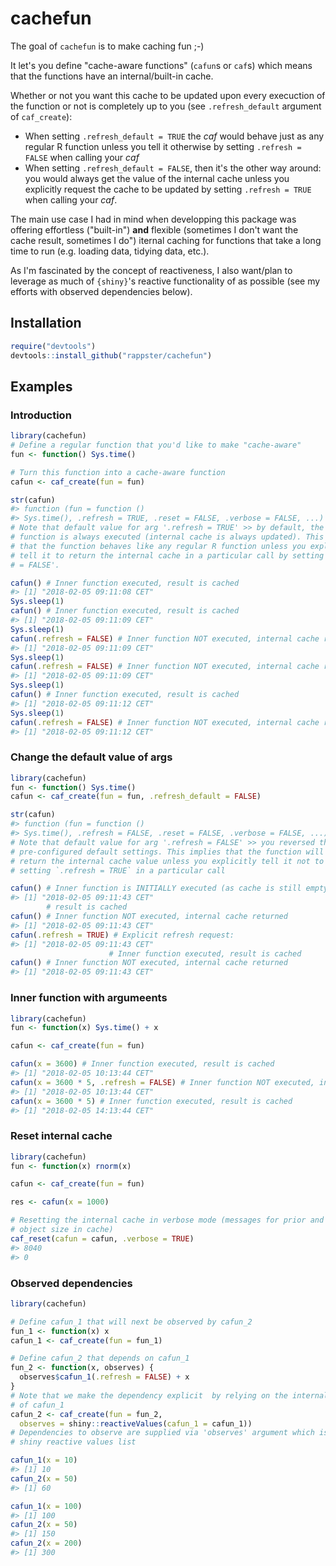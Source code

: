 # cachefun

The goal of `cachefun` is to make caching fun ;-)

It let's you define "cache-aware functions" (`cafun`s or `caf`s) which means that the functions have an internal/built-in cache.

Whether or not you want this cache to be updated upon every execuction of the function or not is completely up to you (see `.refresh_default` argument of `caf_create`):
* When setting `.refresh_default = TRUE` the *caf* would behave just as any regular R function unless you tell it otherwise by setting `.refresh = FALSE` when calling your *caf* 
* When setting `.refresh_default = FALSE`, then it's the other way around: you would always get the value of the internal cache unless you explicitly request the cache to be updated by setting `.refresh = TRUE` when calling your *caf*.

The main use case I had in mind when developping this package was offering effortless ("built-in") **and** flexible (sometimes I don't want the cache result, sometimes I do") iternal caching for functions that take a long time to run (e.g. loading data, tidying data, etc.). 

As I'm fascinated by the concept of reactiveness, I also want/plan to leverage as much of `{shiny}`'s reactive functionality of as possible (see my efforts with observed dependencies below). 

## Installation

``` r
require("devtools")
devtools::install_github("rappster/cachefun")
```

## Examples

### Introduction 

``` r
library(cachefun)
# Define a regular function that you'd like to make "cache-aware"
fun <- function() Sys.time()

# Turn this function into a cache-aware function
cafun <- caf_create(fun = fun)

str(cafun)
#> function (fun = function () 
#> Sys.time(), .refresh = TRUE, .reset = FALSE, .verbose = FALSE, ...)
# Note that default value for arg '.refresh = TRUE' >> by default, the inner
# function is always executed (internal cache is always updated). This implies
# that the function behaves like any regular R function unless you explicitly
# tell it to return the internal cache in a particular call by setting '.refresh
# = FALSE'.

cafun() # Inner function executed, result is cached
#> [1] "2018-02-05 09:11:08 CET"
Sys.sleep(1)
cafun() # Inner function executed, result is cached
#> [1] "2018-02-05 09:11:09 CET"
Sys.sleep(1)
cafun(.refresh = FALSE) # Inner function NOT executed, internal cache returned
#> [1] "2018-02-05 09:11:09 CET"
Sys.sleep(1)
cafun(.refresh = FALSE) # Inner function NOT executed, internal cache returned
#> [1] "2018-02-05 09:11:09 CET"
Sys.sleep(1)
cafun() # Inner function executed, result is cached
#> [1] "2018-02-05 09:11:12 CET"
Sys.sleep(1)
cafun(.refresh = FALSE) # Inner function NOT executed, internal cache returned
#> [1] "2018-02-05 09:11:12 CET"
```

### Change the default value of args 

``` r
library(cachefun)
fun <- function() Sys.time()
cafun <- caf_create(fun = fun, .refresh_default = FALSE)

str(cafun)
#> function (fun = function () 
#> Sys.time(), .refresh = FALSE, .reset = FALSE, .verbose = FALSE, ...)
# Note that default value for arg '.refresh = FALSE' >> you reversed the
# pre-configured default settings. This implies that the function will always
# return the internal cache value unless you explicitly tell it not to by
# setting `.refresh = TRUE` in a particular call

cafun() # Inner function is INITIALLY executed (as cache is still empty),
#> [1] "2018-02-05 09:11:43 CET"
        # result is cached
cafun() # Inner function NOT executed, internal cache returned
#> [1] "2018-02-05 09:11:43 CET"
cafun(.refresh = TRUE) # Explicit refresh request:
#> [1] "2018-02-05 09:11:43 CET"
                      # Inner function executed, result is cached
cafun() # Inner function NOT executed, internal cache returned
#> [1] "2018-02-05 09:11:43 CET"
```

### Inner function with argumeents 

``` r
library(cachefun)
fun <- function(x) Sys.time() + x

cafun <- caf_create(fun = fun)

cafun(x = 3600) # Inner function executed, result is cached
#> [1] "2018-02-05 10:13:44 CET"
cafun(x = 3600 * 5, .refresh = FALSE) # Inner function NOT executed, internal cache returned
#> [1] "2018-02-05 10:13:44 CET"
cafun(x = 3600 * 5) # Inner function executed, result is cached
#> [1] "2018-02-05 14:13:44 CET"
```

### Reset internal cache 

``` r
library(cachefun)
fun <- function(x) rnorm(x)

cafun <- caf_create(fun = fun)

res <- cafun(x = 1000)

# Resetting the internal cache in verbose mode (messages for prior and new
# object size in cache)
caf_reset(cafun = cafun, .verbose = TRUE)
#> 8040
#> 0
```

### Observed dependencies

``` r
library(cachefun)

# Define cafun_1 that will next be observed by cafun_2
fun_1 <- function(x) x
cafun_1 <- caf_create(fun = fun_1)

# Define cafun_2 that depends on cafun_1
fun_2 <- function(x, observes) {
  observes$cafun_1(.refresh = FALSE) + x
}
# Note that we make the dependency explicit  by relying on the internal cache
# of cafun_1
cafun_2 <- caf_create(fun = fun_2,
  observes = shiny::reactiveValues(cafun_1 = cafun_1))
# Dependencies to observe are supplied via 'observes' argument which is a
# shiny reactive values list

cafun_1(x = 10)
#> [1] 10
cafun_2(x = 50)
#> [1] 60

cafun_1(x = 100)
#> [1] 100
cafun_2(x = 50)
#> [1] 150
cafun_2(x = 200)
#> [1] 300
```

